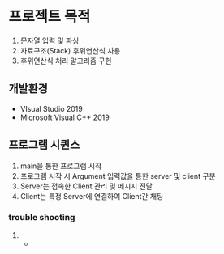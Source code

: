 # 프로젝트 목적

1. 문자열 입력 및 파싱
2. 자료구조(Stack) 후위연산식 사용
3. 후위연산식 처리 알고리즘 구현

## 개발환경
- VIsual Studio 2019
- Microsoft Visual C++ 2019

## 프로그램 시퀀스
1. main을 통한 프로그램 시작
2. 프로그램 시작 시 Argument 입력값을 통한 server 및 client 구분
3. Server는 접속한 Client 관리 및 메시지 전달
4. Client는 특정 Server에 연결하여 Client간 채팅

### trouble shooting
1. 
   -
   

